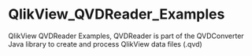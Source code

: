 QlikView_QVDReader_Examples
===========================

QlikView QVDReader Examples, QVDReader is part of the QVDConverter Java library to create and process QlikView data files (.qvd)